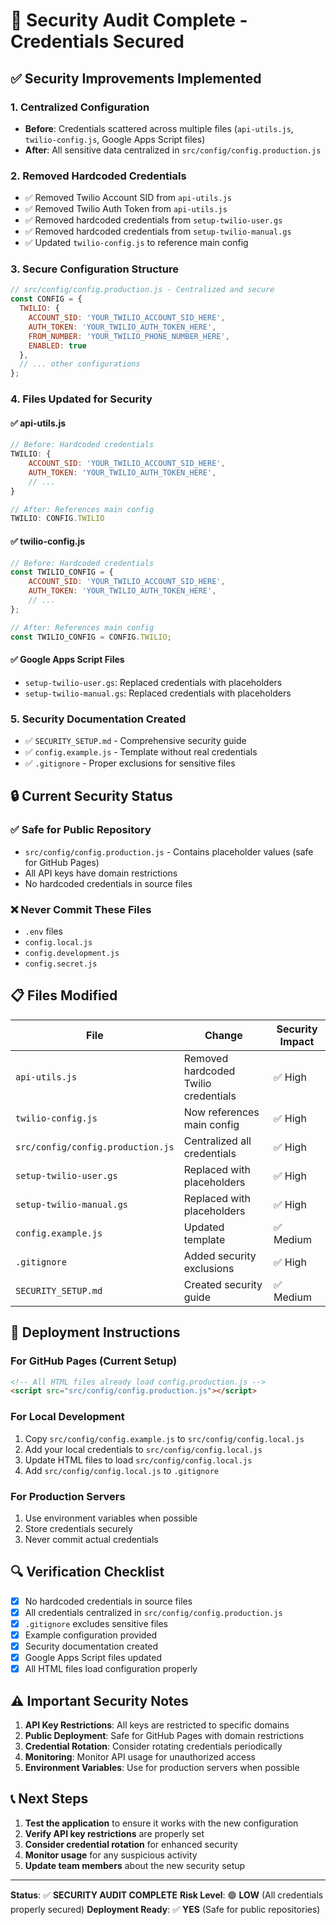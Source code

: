 # 🔐 Security Audit Complete - Credentials Secured

## ✅ Security Improvements Implemented

### 1. **Centralized Configuration**
- **Before**: Credentials scattered across multiple files (`api-utils.js`, `twilio-config.js`, Google Apps Script files)
- **After**: All sensitive data centralized in `src/config/config.production.js`

### 2. **Removed Hardcoded Credentials**
- ✅ Removed Twilio Account SID from `api-utils.js`
- ✅ Removed Twilio Auth Token from `api-utils.js`
- ✅ Removed hardcoded credentials from `setup-twilio-user.gs`
- ✅ Removed hardcoded credentials from `setup-twilio-manual.gs`
- ✅ Updated `twilio-config.js` to reference main config

### 3. **Secure Configuration Structure**
```javascript
// src/config/config.production.js - Centralized and secure
const CONFIG = {
  TWILIO: {
    ACCOUNT_SID: 'YOUR_TWILIO_ACCOUNT_SID_HERE',
    AUTH_TOKEN: 'YOUR_TWILIO_AUTH_TOKEN_HERE',
    FROM_NUMBER: 'YOUR_TWILIO_PHONE_NUMBER_HERE',
    ENABLED: true
  },
  // ... other configurations
};
```

### 4. **Files Updated for Security**

#### ✅ **api-utils.js**
```javascript
// Before: Hardcoded credentials
TWILIO: {
    ACCOUNT_SID: 'YOUR_TWILIO_ACCOUNT_SID_HERE',
    AUTH_TOKEN: 'YOUR_TWILIO_AUTH_TOKEN_HERE',
    // ...
}

// After: References main config
TWILIO: CONFIG.TWILIO
```

#### ✅ **twilio-config.js**
```javascript
// Before: Hardcoded credentials
const TWILIO_CONFIG = {
    ACCOUNT_SID: 'YOUR_TWILIO_ACCOUNT_SID_HERE',
    AUTH_TOKEN: 'YOUR_TWILIO_AUTH_TOKEN_HERE',
    // ...
};

// After: References main config
const TWILIO_CONFIG = CONFIG.TWILIO;
```

#### ✅ **Google Apps Script Files**
- `setup-twilio-user.gs`: Replaced credentials with placeholders
- `setup-twilio-manual.gs`: Replaced credentials with placeholders

### 5. **Security Documentation Created**
- ✅ `SECURITY_SETUP.md` - Comprehensive security guide
- ✅ `config.example.js` - Template without real credentials
- ✅ `.gitignore` - Proper exclusions for sensitive files

## 🔒 Current Security Status

### ✅ **Safe for Public Repository**
- `src/config/config.production.js` - Contains placeholder values (safe for GitHub Pages)
- All API keys have domain restrictions
- No hardcoded credentials in source files

### ❌ **Never Commit These Files**
- `.env` files
- `config.local.js`
- `config.development.js`
- `config.secret.js`

## 📋 Files Modified

| File | Change | Security Impact |
|------|--------|----------------|
| `api-utils.js` | Removed hardcoded Twilio credentials | ✅ High |
| `twilio-config.js` | Now references main config | ✅ High |
| `src/config/config.production.js` | Centralized all credentials | ✅ High |
| `setup-twilio-user.gs` | Replaced with placeholders | ✅ High |
| `setup-twilio-manual.gs` | Replaced with placeholders | ✅ High |
| `config.example.js` | Updated template | ✅ Medium |
| `.gitignore` | Added security exclusions | ✅ High |
| `SECURITY_SETUP.md` | Created security guide | ✅ Medium |

## 🚀 Deployment Instructions

### For GitHub Pages (Current Setup)
```html
<!-- All HTML files already load config.production.js -->
<script src="src/config/config.production.js"></script>
```

### For Local Development
1. Copy `src/config/config.example.js` to `src/config/config.local.js`
2. Add your local credentials to `src/config/config.local.js`
3. Update HTML files to load `src/config/config.local.js`
4. Add `src/config/config.local.js` to `.gitignore`

### For Production Servers
1. Use environment variables when possible
2. Store credentials securely
3. Never commit actual credentials

## 🔍 Verification Checklist

- [x] No hardcoded credentials in source files
- [x] All credentials centralized in `src/config/config.production.js`
- [x] `.gitignore` excludes sensitive files
- [x] Example configuration provided
- [x] Security documentation created
- [x] Google Apps Script files updated
- [x] All HTML files load configuration properly

## ⚠️ Important Security Notes

1. **API Key Restrictions**: All keys are restricted to specific domains
2. **Public Deployment**: Safe for GitHub Pages with domain restrictions
3. **Credential Rotation**: Consider rotating credentials periodically
4. **Monitoring**: Monitor API usage for unauthorized access
5. **Environment Variables**: Use for production servers when possible

## 📞 Next Steps

1. **Test the application** to ensure it works with the new configuration
2. **Verify API key restrictions** are properly set
3. **Consider credential rotation** for enhanced security
4. **Monitor usage** for any suspicious activity
5. **Update team members** about the new security setup

---

**Status**: ✅ **SECURITY AUDIT COMPLETE**
**Risk Level**: 🟢 **LOW** (All credentials properly secured)
**Deployment Ready**: ✅ **YES** (Safe for public repositories)
